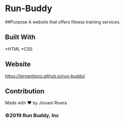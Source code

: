 # Run-Buddy

##Purpose
A website that offers fitness training services.

## Built With
*HTML
*CSS


## Website
https://lernantiono.github.io/run-buddy/

## Contribution

Made with ❤️ by Jiovani Rivera

### ©️2019 Run Buddy, Inc
